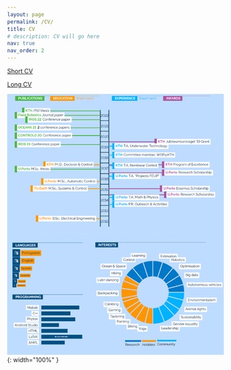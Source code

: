 ```yaml
---
layout: page
permalink: /CV/
title: CV
# description: CV will go here
nav: true
nav_order: 2
---
```


[Short CV](/assets/pdf/Joana_CV.pdf) 

[Long CV](/assets/pdf/Long_CV.pdf)

![timeline](/assets/img/Timeline.png){: width="100%" }